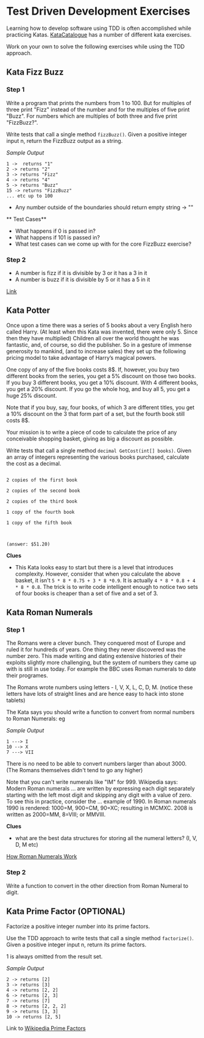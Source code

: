 # Test Driven Development Exercises

Learning how to develop software using TDD is often accomplished while practicing Katas. 
[KataCatalogue](http://codingdojo.org/cgi-bin/index.pl?KataCatalogue) has a number of different kata exercises.

Work on your own to solve the following exercises while using the TDD approach.



## Kata Fizz Buzz

### Step 1

Write a program that prints the numbers from 1 to 100. But for multiples of three print "Fizz" instead of the number and for the multiples of five print "Buzz". For numbers which are multiples of both three and five print "FizzBuzz?".

Write tests that call a single method `fizzBuzz()`. Given a positive integer input n, return the FizzBuzz output as a string.

*Sample Output*
```
1 ->  returns "1"
2 -> returns "2"
3 -> returns "Fizz"
4 -> returns "4"
5 -> returns "Buzz" 
15 -> returns "FizzBuzz"
... etc up to 100
```

* Any number outside of the boundaries should return empty string -> ""

** Test Cases**

- What happens if 0 is passed in?
- What happens if 101 is passed in?
- What test cases can we come up with for the core FizzBuzz exercise?

### Step 2

- A number is fizz if it is divisible by 3 or it has a 3 in it
- A number is buzz if it is divisible by 5 or it has a 5 in it


[Link](http://codingdojo.org/cgi-bin/index.pl?KataFizzBuzz)

## Kata Potter



Once upon a time there was a series of 5 books about a very English hero called Harry. (At least when this Kata was invented, there were only 5. Since then they have multiplied) Children all over the world thought he was fantastic, and, of course, so did the publisher. So in a gesture of immense generosity to mankind, (and to increase sales) they set up the following pricing model to take advantage of Harry’s magical powers.



One copy of any of the five books costs 8$. If, however, you buy two different books from the series, you get a 5% discount on those two books. If you buy 3 different books, you get a 10% discount. With 4 different books, you get a 20% discount. If you go the whole hog, and buy all 5, you get a huge 25% discount.



Note that if you buy, say, four books, of which 3 are different titles, you get a 10% discount on the 3 that form part of a set, but the fourth book still costs 8$.



Your mission is to write a piece of code to calculate the price of any conceivable shopping basket, giving as big a discount as possible.



Write tests that call a single method `decimal GetCost(int[] books)`. Given an array of integers representing the various books purchased, calculate the cost as a decimal.



```

2 copies of the first book

2 copies of the second book

2 copies of the third book

1 copy of the fourth book

1 copy of the fifth book



(answer: $51.20)

```



**Clues**

- This Kata looks easy to start but there is a level that introduces complexity. However, consider that when you calculate the above basket, it isn't `5 * 8 * 0.75 + 3 * 8 *0.9`. It is actually `4 * 8 * 0.8 + 4 * 8 * 0.8`. The trick is to write code intelligent enough to notice two sets of four books is cheaper than a set of five and a set of 3.

## Kata Roman Numerals

### Step 1

The Romans were a clever bunch. They conquered most of Europe and ruled it for hundreds of years.  One thing they never discovered  was the number zero. This made writing and dating extensive histories of their exploits 
slightly more challenging, but the system of numbers they came up with is still in use today. For example the BBC uses Roman numerals to date their programes.

The Romans wrote numbers using letters - I, V, X, L, C, D, M. (notice these letters have lots of straight lines and are hence easy to hack into stone tablets)

The Kata says you should write a function to convert from normal numbers to Roman Numerals: eg

*Sample Output*
```
1 ---> I
10 --> X
7 ---> VII
```

There is no need to be able to convert numbers larger than about 3000. (The Romans themselves didn't tend to go any higher)

Note that you can't write numerals like "IM" for 999. Wikipedia says: Modern Roman numerals ... are written by expressing each digit separately starting with the left most digit and skipping any digit with a value of zero. To see this in practice, consider the ... example of 1990. In Roman numerals 1990 is rendered: 1000=M, 900=CM, 90=XC; resulting in MCMXC. 2008 is written as 2000=MM, 8=VIII; or MMVIII.

**Clues**
- what are the best data structures for storing all the numeral letters? (I, V, D, M etc)

[How Roman Numerals Work](http://www.novaroma.org/via_romana/numbers.html)

### Step 2

Write a function to convert in the other direction from Roman Numeral to digit.

## Kata Prime Factor (OPTIONAL)

Factorize a positive integer number into its prime factors.

Use the TDD approach to write tests that call a single method `factorize()`. Given a positive integer input n, return its prime factors.

1 is always omitted from the result set.

*Sample Output*
```
2 -> returns [2]
3 -> returns [3]
4 -> returns [2, 2]
6 -> returns [2, 3]
7 -> returns [7]
8 -> returns [2, 2, 2]
9 -> returns [3, 3]
10 -> returns [2, 5]
```

Link to [Wikipedia Prime Factors](https://en.wikipedia.org/wiki/Prime_factor)